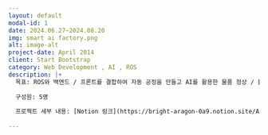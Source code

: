 ```yaml
---
layout: default
modal-id: 1
date: 2024.06.27~2024.08.20
img: smart ai factory.png
alt: image-alt
project-date: April 2014
client: Start Bootstrap
category: Web Development , AI , ROS
description: |+
  목표: ROS와 백엔드 / 프론트를 결합하여 자동 공정을 만들고 AI를 활용한 물품 정상 / 불량 판별, 웹에서 관제 시스템을 구축합니다.
  
  구성원: 5명
  
  프로젝트 세부 내용: [Notion 링크](https://bright-aragon-0a9.notion.site/AI-Smart-AI-Factory-a775ad9aafad4914bf098dd9d4562faa?pvs=4)
  
---
```

